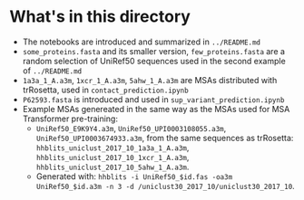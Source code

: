 # What's in this directory

* The notebooks are introduced and summarized in `../README.md`
* `some_proteins.fasta` and its smaller version, `few_proteins.fasta` are a random selection of UniRef50 sequences used in the second example of `../README.md`
* `1a3a_1_A.a3m`, `1xcr_1_A.a3m`, `5ahw_1_A.a3m` are MSAs distributed with trRosetta, used in `contact_prediction.ipynb`
* `P62593.fasta` is introduced and used in `sup_variant_prediction.ipynb`
* Example MSAs genereated in the same way as the MSAs used for MSA Transformer pre-training:
  - `UniRef50_E9K9Y4.a3m`, `UniRef50_UPI0003108055.a3m`, `UniRef50_UPI0003674933.a3m`, from the same sequences as trRosetta:
  `hhblits_uniclust_2017_10_1a3a_1_A.a3m`, `hhblits_uniclust_2017_10_1xcr_1_A.a3m`, `hhblits_uniclust_2017_10_5ahw_1_A.a3m`.
  - Generated with: `hhblits -i UniRef50_$id.fas -oa3m UniRef50_$id.a3m -n 3 -d /uniclust30_2017_10/uniclust30_2017_10`.
